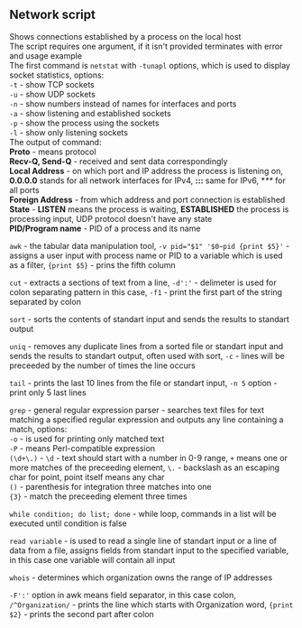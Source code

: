 ## Network script<br />
Shows connections established by a process on the local host<br />
The script requires one argument, if it isn't provided terminates with error and usage example<br />
The first command is `netstat` with `-tunapl` options, which is used to display socket statistics,  options:<br />
`-t` - show TCP sockets<br />
`-u` - show UDP sockets<br />
`-n` - show numbers instead of names for interfaces and ports<br />
`-a` - show listening and established sockets<br />
`-p` - show the process using the sockets<br />
`-l` - show only listening sockets<br />
The output of command:<br />
**Proto** - means protocol<br />
**Recv-Q, Send-Q** - received and sent data correspondingly<br />
**Local Address** - on which port and IP address the process is listening on, **0.0.0.0** stands for all network interfaces for IPv4, **:::** same for IPv6, **\*\** for all ports<br />
**Foreign Address** - from which address and port connection is established<br />
**State** - **LISTEN** means the process is waiting, **ESTABLISHED** the process is processing input, UDP protocol doesn't have any state<br />
**PID/Program name** - PID of a process and its name<br />

`awk` - the tabular data manipulation tool, `-v pid="$1" '$0~pid {print $5}'` - assigns a user input with process name or PID to a variable which is used as a filter, `{print $5}` - prins the fifth column<br />

`cut` - extracts a sections of text from a line, `-d':'` - delimeter is used for colon separating pattern in this case, `-f1` - print the first part of the string separated by colon<br />

`sort` - sorts the contents of standart input and sends the results to standart output<br />

`uniq` - removes any duplicate lines from a sorted file or standart input and sends the results to standart output, often used with sort, `-c` - lines will be preceeded by the number of times the line occurs<br />

`tail` - prints the last 10 lines from the file or standart input, `-n 5` option - print only 5 last lines<br />

`grep` - general regular expression parser - searches text files for text matching a specified regular expression and outputs any line containing a match, options:<br />
`-o` - is used for printing only matched text<br />
`-P` - means Perl-compatible expression<br />
`(\d+\.)` - `\d` - text should start with a number in 0-9 range, `+` means one or more matches of the preceeding element, `\.` - backslash as an escaping char for point, point itself means any char<br />
`()` - parenthesis for integration three matches into one<br />
`{3}` - match the preceeding element three times<br />

`while condition; do list; done` - while loop, commands in a list will be executed until condition is false<br />

`read variable` - is used to read a single line of standart input or a line of data from a file, assigns fields from standart input to the specified variable, in this case one variable will contain all input<br />

`whois` - determines which organization owns the range of IP addresses<br />

`-F':'` option in awk means field separator, in this case colon, `/^Organization/` - prints the line which starts with Organization word, `{print $2}` - prints the second part after colon<br />
